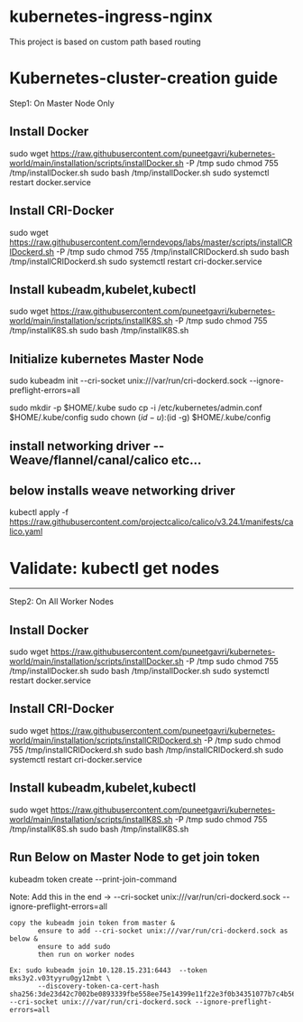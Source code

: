 # kubernetes-ingress-nginx
This project is based on custom path based routing 

# Kubernetes-cluster-creation guide

Step1: On Master Node Only
## Install Docker

sudo wget https://raw.githubusercontent.com/puneetgavri/kubernetes-world/main/installation/scripts/installDocker.sh -P /tmp
sudo chmod 755 /tmp/installDocker.sh
sudo bash /tmp/installDocker.sh
sudo systemctl restart docker.service

## Install CRI-Docker

sudo wget https://raw.githubusercontent.com/lerndevops/labs/master/scripts/installCRIDockerd.sh -P /tmp
sudo chmod 755 /tmp/installCRIDockerd.sh
sudo bash /tmp/installCRIDockerd.sh
sudo systemctl restart cri-docker.service

## Install kubeadm,kubelet,kubectl

sudo wget https://raw.githubusercontent.com/puneetgavri/kubernetes-world/main/installation/scripts/installK8S.sh -P /tmp
sudo chmod 755 /tmp/installK8S.sh
sudo bash /tmp/installK8S.sh

## Initialize kubernetes Master Node
 
  sudo kubeadm init --cri-socket unix:///var/run/cri-dockerd.sock --ignore-preflight-errors=all

   sudo mkdir -p $HOME/.kube
   sudo cp -i /etc/kubernetes/admin.conf $HOME/.kube/config
   sudo chown $(id -u):$(id -g) $HOME/.kube/config

   ## install networking driver -- Weave/flannel/canal/calico etc... 

   ## below installs weave networking driver 
    
   kubectl apply -f https://raw.githubusercontent.com/projectcalico/calico/v3.24.1/manifests/calico.yaml

   # Validate:  kubectl get nodes
   -------------------------------------------------------------------------------
Step2: On All Worker Nodes
## Install Docker

sudo wget https://raw.githubusercontent.com/puneetgavri/kubernetes-world/main/installation/scripts/installDocker.sh -P /tmp
sudo chmod 755 /tmp/installDocker.sh
sudo bash /tmp/installDocker.sh
sudo systemctl restart docker.service

## Install CRI-Docker

sudo wget https://raw.githubusercontent.com/puneetgavri/kubernetes-world/main/installation/scripts/installCRIDockerd.sh -P /tmp
sudo chmod 755 /tmp/installCRIDockerd.sh
sudo bash /tmp/installCRIDockerd.sh
sudo systemctl restart cri-docker.service

## Install kubeadm,kubelet,kubectl

sudo wget https://raw.githubusercontent.com/puneetgavri/kubernetes-world/main/installation/scripts/installK8S.sh -P /tmp
sudo chmod 755 /tmp/installK8S.sh
sudo bash /tmp/installK8S.sh

## Run Below on Master Node to get join token 

kubeadm token create --print-join-command 

Note: Add this in the end -> --cri-socket unix:///var/run/cri-dockerd.sock --ignore-preflight-errors=all

    copy the kubeadm join token from master &
           ensure to add --cri-socket unix:///var/run/cri-dockerd.sock as below &
           ensure to add sudo 
           then run on worker nodes

    Ex: sudo kubeadm join 10.128.15.231:6443  --token mks3y2.v03tyyru0gy12mbt \
           --discovery-token-ca-cert-hash sha256:3de23d42c7002be0893339fbe558ee75e14399e11f22e3f0b34351077b7c4b56 --cri-socket unix:///var/run/cri-dockerd.sock --ignore-preflight-errors=all
